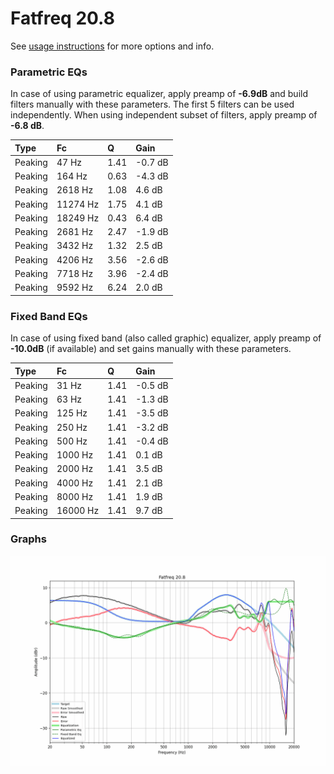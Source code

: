 # Fatfreq 20.8
See [usage instructions](https://github.com/jaakkopasanen/AutoEq#usage) for more options and info.

### Parametric EQs
In case of using parametric equalizer, apply preamp of **-6.9dB** and build filters manually
with these parameters. The first 5 filters can be used independently.
When using independent subset of filters, apply preamp of **-6.8 dB**.

| Type    | Fc       |    Q | Gain    |
|:--------|:---------|:-----|:--------|
| Peaking | 47 Hz    | 1.41 | -0.7 dB |
| Peaking | 164 Hz   | 0.63 | -4.3 dB |
| Peaking | 2618 Hz  | 1.08 | 4.6 dB  |
| Peaking | 11274 Hz | 1.75 | 4.1 dB  |
| Peaking | 18249 Hz | 0.43 | 6.4 dB  |
| Peaking | 2681 Hz  | 2.47 | -1.9 dB |
| Peaking | 3432 Hz  | 1.32 | 2.5 dB  |
| Peaking | 4206 Hz  | 3.56 | -2.6 dB |
| Peaking | 7718 Hz  | 3.96 | -2.4 dB |
| Peaking | 9592 Hz  | 6.24 | 2.0 dB  |

### Fixed Band EQs
In case of using fixed band (also called graphic) equalizer, apply preamp of **-10.0dB**
(if available) and set gains manually with these parameters.

| Type    | Fc       |    Q | Gain    |
|:--------|:---------|:-----|:--------|
| Peaking | 31 Hz    | 1.41 | -0.5 dB |
| Peaking | 63 Hz    | 1.41 | -1.3 dB |
| Peaking | 125 Hz   | 1.41 | -3.5 dB |
| Peaking | 250 Hz   | 1.41 | -3.2 dB |
| Peaking | 500 Hz   | 1.41 | -0.4 dB |
| Peaking | 1000 Hz  | 1.41 | 0.1 dB  |
| Peaking | 2000 Hz  | 1.41 | 3.5 dB  |
| Peaking | 4000 Hz  | 1.41 | 2.1 dB  |
| Peaking | 8000 Hz  | 1.41 | 1.9 dB  |
| Peaking | 16000 Hz | 1.41 | 9.7 dB  |

### Graphs
![](./Fatfreq%2020.8.png)